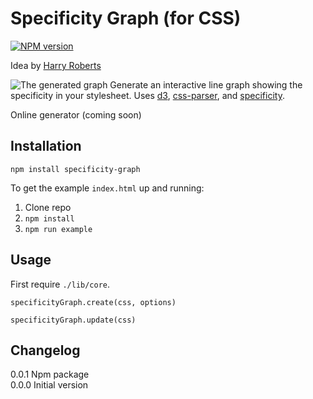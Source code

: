 # Specificity Graph (for CSS)
[![NPM version](https://badge.fury.io/js/specificity-graph.svg)](http://badge.fury.io/js/specificity-graph)

Idea by [Harry Roberts](http://csswizardry.com/2014/10/the-specificity-graph/)

![The generated graph](https://raw.githubusercontent.com/pocketjoso/specificity-graph/master/img/example-graph.png)
Generate an interactive line graph showing the specificity in your stylesheet. Uses [d3](https://github.com/mbostock/d3), [css-parser](https://github.com/reworkcss/css-parse), and [specificity](https://github.com/keeganstreet/specificity).

Online generator (coming soon)

## Installation
`npm install specificity-graph`

To get the example `index.html` up and running:  
1. Clone repo  
2. `npm install`  
3. `npm run example`

## Usage
First require `./lib/core`.

`specificityGraph.create(css, options)`

`specificityGraph.update(css)`


## Changelog
0.0.1 Npm package  
0.0.0 Initial version  
